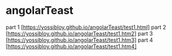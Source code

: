 # angolarTeast
part 1
[https://yossibloy.github.io/angolarTeast/test1.html]
part 2
[https://yossibloy.github.io/angolarTeast/test1.htm2]
part 3
[https://yossibloy.github.io/angolarTeast/test1.htm3]
part 4
[https://yossibloy.github.io/angolarTeast/test1.htm4]
